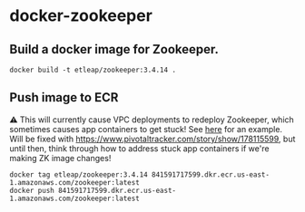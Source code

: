 docker-zookeeper
================

## Build a docker image for Zookeeper.

```
docker build -t etleap/zookeeper:3.4.14 .
```

## Push image to ECR

:warning: This will currently cause VPC deployments to redeploy Zookeeper, which sometimes causes app containers to get stuck! See [here](https://www.notion.so/etleap/2021-07-06-Prod-Outage-Post-Mortem-48c69624a87d4f8aa61cc82830ec7aac) for an example. Will be fixed with https://www.pivotaltracker.com/story/show/178115599, but until then, think through how to address stuck app containers if we're making ZK image changes!

```
docker tag etleap/zookeeper:3.4.14 841591717599.dkr.ecr.us-east-1.amazonaws.com/zookeeper:latest
docker push 841591717599.dkr.ecr.us-east-1.amazonaws.com/zookeeper:latest
```

